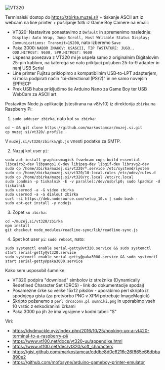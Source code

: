 ![VT320](https://raw.githubusercontent.com/markostamcar/muzej.si/master/vt320/vt320.jpg)

Terminalski dostop do https://zbirka.muzej.si/ + tiskanje ASCII art iz webcam na line printer + pošiljanje fotk iz Game Boy Camere na email:
- VT320: Nastavitve ponastavimo z `Default` in spremenimo naslednje: `Display: Auto Wrap, Jump Scroll, Host Writable Status Display; Communications: Transmit=19200`, nato izberemo `Save`
- Paka 3000: `NABOR ZNAKOV: USASCII, TIP TASTATURE: JUGO., ODD.HITROST: 9600, SPR.HITROST: 9600`
- Uspesna povezava z VT320 mi je uspela samo z originalnim Digitalovim 25-pin kablom, na katerega se nato prikljuci poljuben 25-to-9 adapter in nanj USB Serial
- Line printer Fujitsu priklopimo s kompatibilnim USB-to-LPT adapterjem, ki mora podpirati način "bi-directional (PS/2)" in ne samo novejših EPP/ECP
- Prek USB huba priključimo še Arduino Nano za Game Boy ter USB WebCam za ASCII art

Postavitev Node.js aplikacije (stestirana na v8/v10) iz direktorija `zbirka` na Raspberry Pi:
1. ```sudo adduser zbirka```, nato kot ```su zbirka```:
```
cd ~ && git clone https://github.com/markostamcar/muzej.si.git
cp muzej.si/vt320/.profile .
```
V ```muzej.si/vt320/zbirka/gb.js``` vnesti podatke za SMTP.

2. Nazaj kot user ```pi```:

```
sudo apt install graphicsmagick fswebcam cups build-essential libcairo2-dev libpango1.0-dev libjpeg-dev libgif-dev librsvg2-dev
sudo cp /home/zbirka/muzej.si/vt320/*.service /etc/systemd/system
sudo cp /home/zbirka/muzej.si/vt320/10-local.rules /etc/udev/rules.d
sudo cp /home/zbirka/muzej.si/vt320/rc.local /etc/rc.local
sudo lpadmin -p tiskalnik -E -v parallel:/dev/usb/lp0; sudo lpadmin -d tiskalnik
sudo usermod -a -G video zbirka
sudo usermod -a -G dialout zbirka
curl -sL https://deb.nodesource.com/setup_10.x | sudo bash -
sudo apt-get install -y nodejs
```

3. Zopet ```su zbirka```:
```
cd ~/muzej.si/vt320/zbirka
npm install
git checkout node_modules/readline-sync/lib/readline-sync.js
```

4. Spet kot user ```pi```: ```sudo reboot```, nato:
```
sudo systemctl enable serial-getty@vt320.service && sudo systemctl start serial-getty@vt320.service
sudo systemctl enable serial-getty@paka3000.service && sudo systemctl start serial-getty@paka3000.service
```

Kako sem usposobil šumnike:
- VT320 podpira "download" simbolov iz strežnika (Dynamically Redefined Character Set (DRCS) - link do dokumentacije spodaj)
- Posamezne črke so velike 15x12 pikslov - uporabimo perl skripto iz spodnjega gista (za pretvorbo PNG v XPM potrebuje ImageMagick)
- Skripto poženemo s `perl drcsconv.pl sumniki.png` in uporabimo vseh 10 vrstic z enkodiranimi črkami
- Paka 3000 pa jih že ima vgrajene v kodni tabeli "S"

Viri:
- https://dvdmuckle.xyz/index.php/2016/10/25/hooking-up-a-vt420-terminal-to-a-raspberry-pi/
- https://www.vt100.net/docs/vt320-uu/appendixe.html
- https://www.vt100.net/dec/vt320/soft_characters
- https://gist.github.com/markostamcar/cddbe8d0e6216c26f865e66dbba890e2
- https://github.com/mofosyne/arduino-gameboy-printer-emulator
